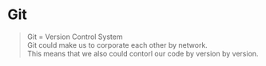 # Git

> Git = Version Control System  
> Git could make us to corporate each other by network.  
> This means that we also could contorl our code by version by version.



